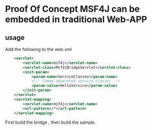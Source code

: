 # Proof Of Concept MSF4J can be embedded in traditional Web-APP


## usage

Add the following to the web.xml
```XML
    <servlet>
        <servlet-name>msf4j</servlet-name>
        <servlet-class>Msf4jBridgeServlet</servlet-class>
        <init-param>
            <param-name>ServiceClasses</param-name>
            <!-- Comma sepereted service classes -->
            <param-value>HelloService</param-value>
        </init-param>
    </servlet>
    <servlet-mapping>
        <servlet-name>msf4j</servlet-name>
        <url-pattern>/*</url-pattern>
    </servlet-mapping>
```
First build the bridge ,
then build the  sample.